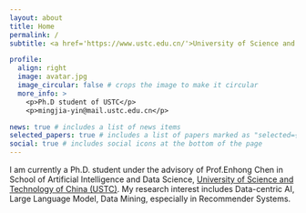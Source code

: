 ```yaml
---
layout: about
title: Home
permalink: /
subtitle: <a href='https://www.ustc.edu.cn/'>University of Science and Technology of China</a>, Anhui, China. mingjia-yin@mail.ustc.edu.cn.

profile:
  align: right
  image: avatar.jpg
  image_circular: false # crops the image to make it circular
  more_info: >
    <p>Ph.D student of USTC</p>
    <p>mingjia-yin@mail.ustc.edu.cn</p>

news: true # includes a list of news items
selected_papers: true # includes a list of papers marked as "selected={true}"
social: true # includes social icons at the bottom of the page
---
```


I am currently a Ph.D. student under the advisory of Prof.Enhong Chen in School of Artificial Intelligence and Data Science, [University of Science and Technology of China (USTC)](https://www.ustc.edu.cn/). My research interest includes Data-centric AI, Large Language Model, Data Mining, especially in Recommender Systems.
